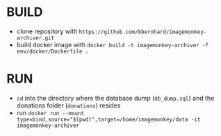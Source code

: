 # BUILD

* clone repository with `https://github.com/bbernhard/imagemonkey-archiver.git`
* build docker image with `docker build -t imagemonkey-archiver -f env/docker/Dockerfile .`

# RUN

* `cd` into the directory where the database dump (`db_dump.sql`) and the donations folder (`donations`) resides
* run `docker run --mount type=bind,source="$(pwd)",target=/home/imagemonkey/data -it imagemonkey-archiver`